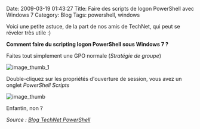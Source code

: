 Date: 2009-03-19 01:43:27
Title: Faire des scripts de logon PowerShell avec Windows 7
Category: Blog
Tags: powershell, windows

Voici une petite astuce, de la part de nos amis de TechNet, qui peut se réveler très utile :)

**Comment faire du scripting logon PowerShell sous Windows 7 ?**

Faites tout simplement une GPO normale (_Stratégie de groupe_)

![image_thumb_1](/images/2009/03/image_thumb_1.jpg)

Double-cliquez sur les propriétés d'ouverture de session, vous avez un onglet _PowerShell Scripts_

![image_thumb](/images/2009/03/image_thumb.jpg)

Enfantin, non ?

*Source : [Blog TechNet PowerShell](http://blogs.technet.com/powershell/archive/2009/03/17/faire-des-scripts-de-logon-powershell-avec-windows-7.aspx)*
